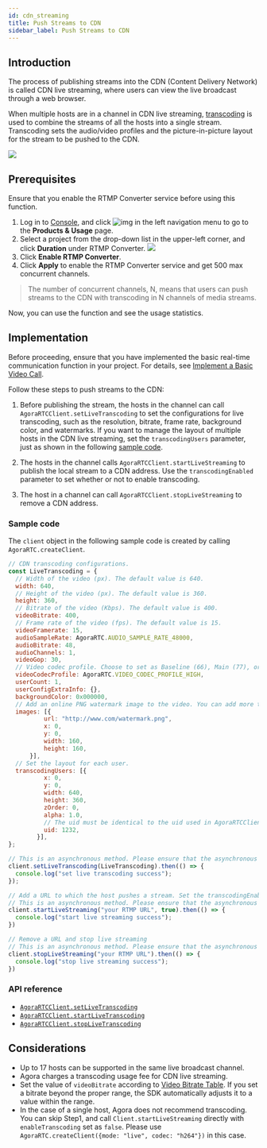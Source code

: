 ```yaml
---
id: cdn_streaming
title: Push Streams to CDN
sidebar_label: Push Streams to CDN
---
```


## Introduction

The process of publishing streams into the CDN (Content Delivery Network) is called CDN live streaming, where users can view the live broadcast through a web browser.

When multiple hosts are in a channel in CDN live streaming, [transcoding](https://docs.agora.io/en/Agora%20Platform/terms?platform=All%20Platforms#%E8%BD%AC%E7%A0%81) is used to combine the streams of all the hosts into a single stream. Transcoding sets the audio/video profiles and the picture-in-picture layout for the stream to be pushed to the CDN.

![](assets-en/cdn_streaming-en.png)

## Prerequisites
Ensure that you enable the RTMP Converter service before using this function.

1. Log in to [Console](https://console.agora.io), and click ![img](assets-en/usage-en.jpeg) in the left navigation menu to go to the **Products & Usage** page.
2. Select a project from the drop-down list in the upper-left corner, and click **Duration** under RTMP Converter.
![](assets-en/enable_cdn_streaming-en.png)
3. Click **Enable RTMP Converter**.
4. Click **Apply** to enable the RTMP Converter service and get 500 max concurrent channels.

> The number of concurrent channels, N, means that users can push streams to the CDN with transcoding in N channels of media streams.

Now, you can use the function and see the usage statistics.

## Implementation

Before proceeding, ensure that you have implemented the basic real-time communication function in your project. For details, see [Implement a Basic Video Call](basic_call.md).

Follow these steps to push streams to the CDN:

1. Before publishing the stream, the hosts in the channel can call `AgoraRTCClient.setLiveTranscoding` to set the configurations for live transcoding, such as the resolution, bitrate, frame rate, background color, and watermarks. If you want to manage the layout of multiple hosts in the CDN live streaming, set the `transcodingUsers` parameter, just as shown in the following [sample code](#sample-code).

2. The hosts in the channel calls `AgoraRTCClient.startLiveStreaming` to publish the local stream to a CDN address. Use the `transcodingEnabled` parameter to set whether or not to enable transcoding.

3. The host in a channel can call `AgoraRTCClient.stopLiveStreaming` to remove a CDN address.

### Sample code

The `client` object in the following sample code is created by calling `AgoraRTC.createClient`.

```js
// CDN transcoding configurations.
const LiveTranscoding = {
  // Width of the video (px). The default value is 640.
  width: 640,
  // Height of the video (px). The default value is 360.
  height: 360,
  // Bitrate of the video (Kbps). The default value is 400.
  videoBitrate: 400,
  // Frame rate of the video (fps). The default value is 15.
  videoFramerate: 15,
  audioSampleRate: AgoraRTC.AUDIO_SAMPLE_RATE_48000,
  audioBitrate: 48,
  audioChannels: 1,
  videoGop: 30,
  // Video codec profile. Choose to set as Baseline (66), Main (77), or High (100). If you set this parameter to other values, Agora adjusts it to the default value of 100.
  videoCodecProfile: AgoraRTC.VIDEO_CODEC_PROFILE_HIGH,
  userCount: 1,
  userConfigExtraInfo: {},
  backgroundColor: 0x000000,
  // Add an online PNG watermark image to the video. You can add more than one watermark image at the same time.
  images: [{
          url: "http://www.com/watermark.png",
          x: 0,
          y: 0,
          width: 160,
          height: 160,
      }],
  // Set the layout for each user.
  transcodingUsers: [{
          x: 0,
          y: 0,
          width: 640,
          height: 360,
          zOrder: 0,
          alpha: 1.0,
          // The uid must be identical to the uid used in AgoraRTCClient.join.
          uid: 1232,
        }],
};

// This is an asynchronous method. Please ensure that the asynchronous operation is completed before conducting the next operation
client.setLiveTranscoding(LiveTranscoding).then(() => {
  console.log("set live transcoding success");
});

// Add a URL to which the host pushes a stream. Set the transcodingEnabled parameter as true to enable the transcoding service. Once transcoding is enabled, you need to set the live transcoding configurations by calling the setLiveTranscoding method. We do not recommend transcoding in the case of a single host.
// This is an asynchronous method. Please ensure that the asynchronous operation is completed before conducting the next operation
client.startLiveStreaming("your RTMP URL", true).then(() => {
  console.log("start live streaming success");
})

// Remove a URL and stop live streaming
// This is an asynchronous method. Please ensure that the asynchronous operation is completed before conducting the next operation
client.stopLiveStreaming("your RTMP URL").then(() => {
  console.log("stop live streaming success");
})
```

### API reference
- [`AgoraRTCClient.setLiveTranscoding`](/api/en/interfaces/iagorartcclient.html#setlivetranscoding)
- [`AgoraRTCClient.startLiveTranscoding`](/api/en/interfaces/iagorartcclient.html#startlivetranscoding)
- [`AgoraRTCClient.stopLiveTranscoding`](/api/en/interfaces/iagorartcclient.html#stoplivetranscoding)

## Considerations
- Up to 17 hosts can be supported in the same live broadcast channel.
- Agora charges a transcoding usage fee for CDN live streaming.
- Set the value of `videoBitrate` according to [Video Bitrate Table](video_profile.md#recommended-video-profiles). If you set a bitrate beyond the proper range, the SDK automatically adjusts it to a value within the range.
- In the case of a single host, Agora does not recommend transcoding. You can skip Step1, and call `Client.startLiveStreaming` directly with `enableTranscoding` set as `false`. Please use `AgoraRTC.createClient({mode: "live", codec: "h264"})` in this case.
